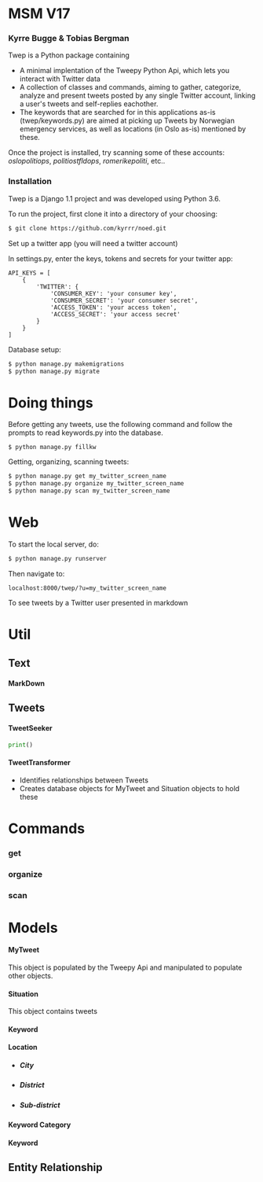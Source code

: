 # MSM V17
### Kyrre Bugge & Tobias Bergman

Twep is a Python package containing

 - A minimal implentation of the Tweepy Python Api, which lets you interact with Twitter data
 - A collection of classes and commands, aiming to gather, categorize, analyze and present tweets posted by any single Twitter account, linking a user's tweets and self-replies eachother. 
 - The keywords that are searched for in this applications as-is (twep/keywords.py) are aimed at picking up Tweets by Norwegian emergency services, as well as locations (in Oslo as-is) mentioned by these. 
 
Once the project is installed, try scanning some of these accounts:
*oslopolitiops*, *politiostfldops*, *romerikepoliti*, etc..
 

### Installation

Twep is a Django 1.1 project and was developed using Python 3.6.

To run the project, first clone it into a directory of your choosing:
```sh
$ git clone https://github.com/kyrrr/noed.git
```

Set up a twitter app (you will need a twitter account)

In settings.py, enter the keys, tokens and secrets for your twitter app:
```
API_KEYS = [
    {
        'TWITTER': {
            'CONSUMER_KEY': 'your consumer key',
            'CONSUMER_SECRET': 'your consumer secret',
            'ACCESS_TOKEN': 'your access token',
            'ACCESS_SECRET': 'your access secret'
        }
    }
]
```
Database setup:

```sh
$ python manage.py makemigrations
$ python manage.py migrate
```

# Doing things
Before getting any tweets, use the following command and follow the prompts to read keywords.py into the database.
```
$ python manage.py fillkw
```

Getting, organizing, scanning tweets:
```sh
$ python manage.py get my_twitter_screen_name
$ python manage.py organize my_twitter_screen_name
$ python manage.py scan my_twitter_screen_name
```

# Web
 
To start the local server, do:
```sh
$ python manage.py runserver
```
 
Then navigate to:
```url
localhost:8000/twep/?u=my_twitter_screen_name
``` 
To see tweets by a Twitter user presented in markdown

# Util
## Text
#### MarkDown
## Tweets
#### TweetSeeker
 ```python
print()
 ```
#### TweetTransformer
- Identifies relationships between Tweets
- Creates database objects for MyTweet and Situation objects to hold these
# Commands
### get
### organize
### scan


# Models
#### MyTweet
This object is populated by the Tweepy Api and manipulated
to populate other objects.
#### Situation
This object contains tweets
#### Keyword
#### Location
- ##### City
- ##### District
- ##### Sub-district
#### Keyword Category
#### Keyword

## Entity Relationship



[kyrrr]: <https://github.com/kyrrr/>
[caterpiethug]: <https://github.com/caterpiethug/>
[git-repo-url]: <https://github.com/kyrrr/twep.git>
[tweepy]: <http://www.tweepy.org/>
